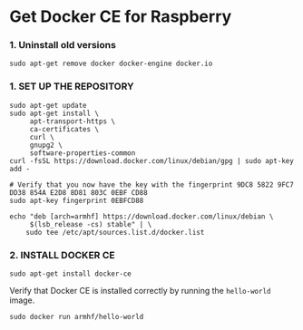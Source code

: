 # Get Docker CE for Raspberry


### 1. Uninstall old versions

```
sudo apt-get remove docker docker-engine docker.io
```

### 1. SET UP THE REPOSITORY

```
sudo apt-get update
sudo apt-get install \
     apt-transport-https \
     ca-certificates \
     curl \
     gnupg2 \
     software-properties-common
curl -fsSL https://download.docker.com/linux/debian/gpg | sudo apt-key add -

# Verify that you now have the key with the fingerprint 9DC8 5822 9FC7 DD38 854A E2D8 8D81 803C 0EBF CD88
sudo apt-key fingerprint 0EBFCD88

echo "deb [arch=armhf] https://download.docker.com/linux/debian \
     $(lsb_release -cs) stable" | \
    sudo tee /etc/apt/sources.list.d/docker.list
```    


### 2. INSTALL DOCKER CE

```
sudo apt-get install docker-ce
```

Verify that Docker CE is installed correctly by running the `hello-world` image.

```
sudo docker run armhf/hello-world
```
